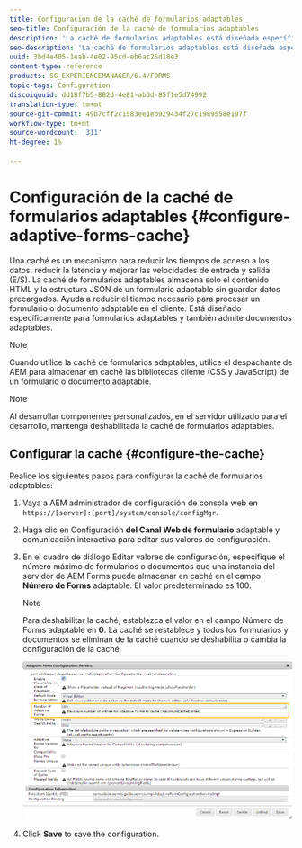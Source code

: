```yaml
---
title: Configuración de la caché de formularios adaptables
seo-title: Configuración de la caché de formularios adaptables
description: 'La caché de formularios adaptables está diseñada específicamente para formularios y documentos adaptables. Almacena en caché formularios adaptables y documentos adaptables con el objetivo de reducir el tiempo necesario para presentar una forma adaptable o un documento en el cliente. '
seo-description: 'La caché de formularios adaptables está diseñada específicamente para formularios y documentos adaptables. Almacena en caché formularios adaptables y documentos adaptables con el objetivo de reducir el tiempo necesario para presentar una forma adaptable o un documento en el cliente. '
uuid: 3bd4e405-1eab-4e02-95cd-eb6ac25d18e3
content-type: reference
products: SG_EXPERIENCEMANAGER/6.4/FORMS
topic-tags: Configuration
discoiquuid: dd18f7b5-882d-4e81-ab3d-85f1e5d74992
translation-type: tm+mt
source-git-commit: 49b7cff2c1583ee1eb929434f27c1989558e197f
workflow-type: tm+mt
source-wordcount: '311'
ht-degree: 1%

---
```



# Configuración de la caché de formularios adaptables {#configure-adaptive-forms-cache}

Una caché es un mecanismo para reducir los tiempos de acceso a los datos, reducir la latencia y mejorar las velocidades de entrada y salida (E/S). La caché de formularios adaptables almacena solo el contenido HTML y la estructura JSON de un formulario adaptable sin guardar datos precargados. Ayuda a reducir el tiempo necesario para procesar un formulario o documento adaptable en el cliente. Está diseñado específicamente para formularios adaptables y también admite documentos adaptables.

>[!NOTE]
>
>Cuando utilice la caché de formularios adaptables, utilice el despachante de AEM para almacenar en caché las bibliotecas cliente (CSS y JavaScript) de un formulario o documento adaptable.

>[!NOTE]
>
>Al desarrollar componentes personalizados, en el servidor utilizado para el desarrollo, mantenga deshabilitada la caché de formularios adaptables.

## Configurar la caché {#configure-the-cache}

Realice los siguientes pasos para configurar la caché de formularios adaptables:

1. Vaya a AEM administrador de configuración de consola web en `https://[server]:[port]/system/console/configMgr`.
1. Haga clic en Configuración **del Canal Web de formulario** adaptable y comunicación interactiva para editar sus valores de configuración.
1. En el cuadro de diálogo Editar valores de configuración, especifique el número máximo de formularios o documentos que una instancia del servidor de AEM Forms puede almacenar en caché en el campo **Número de Forms** adaptable. El valor predeterminado es 100.

   >[!NOTE]
   >
   >Para deshabilitar la caché, establezca el valor en el campo Número de Forms adaptable en **0**. La caché se restablece y todos los formularios y documentos se eliminan de la caché cuando se deshabilita o cambia la configuración de la caché.

   ![Cuadro de diálogo de configuración para la caché HTML de formularios adaptables](assets/cache-configuration-edit.png)

1. Click **Save** to save the configuration.

